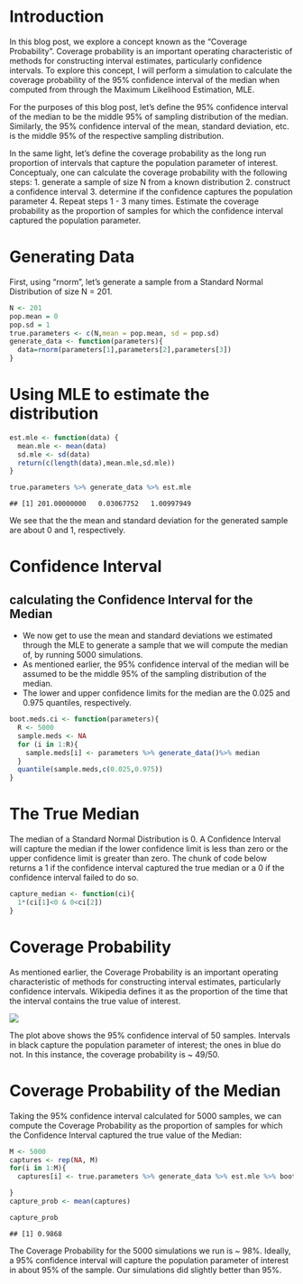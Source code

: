 Introduction
============

In this blog post, we explore a concept known as the “Coverage
Probability”. Coverage probability is an important operating
characteristic of methods for constructing interval estimates,
particularly confidence intervals. To explore this concept, I will
perform a simulation to calculate the coverage probability of the 95%
confidence interval of the median when computed from through the Maximum
Likelihood Estimation, MLE.

For the purposes of this blog post, let’s define the 95% confidence
interval of the median to be the middle 95% of sampling distribution of
the median. Similarly, the 95% confidence interval of the mean, standard
deviation, etc. is the middle 95% of the respective sampling
distribution.

In the same light, let’s define the coverage probability as the long run
proportion of intervals that capture the population parameter of
interest. Conceptualy, one can calculate the coverage probability with
the following steps: 1. generate a sample of size N from a known
distribution 2. construct a confidence interval 3. determine if the
confidence captures the population parameter 4. Repeat steps 1 - 3 many
times. Estimate the coverage probability as the proportion of samples
for which the confidence interval captured the population parameter.

Generating Data
===============

First, using “rnorm”, let’s generate a sample from a Standard Normal
Distribution of size N = 201.

``` r
N <- 201
pop.mean = 0
pop.sd = 1
true.parameters <- c(N,mean = pop.mean, sd = pop.sd)
generate_data <- function(parameters){
  data=rnorm(parameters[1],parameters[2],parameters[3])
}
```

Using MLE to estimate the distribution
======================================

``` r
est.mle <- function(data) {
  mean.mle <- mean(data)
  sd.mle <- sd(data)
  return(c(length(data),mean.mle,sd.mle))
}
```

``` r
true.parameters %>% generate_data %>% est.mle
```

    ## [1] 201.00000000   0.03067752   1.00997949

We see that the the mean and standard deviation for the generated sample
are about 0 and 1, respectively.

Confidence Interval
===================

calculating the Confidence Interval for the Median
--------------------------------------------------

-   We now get to use the mean and standard deviations we estimated
    through the MLE to generate a sample that we will compute the median
    of, by running 5000 simulations.
-   As mentioned earlier, the 95% confidence interval of the median will
    be assumed to be the middle 95% of the sampling distribution of the
    median.
-   The lower and upper confidence limits for the median are the 0.025
    and 0.975 quantiles, respectively.

``` r
boot.meds.ci <- function(parameters){
  R <- 5000
  sample.meds <- NA
  for (i in 1:R){
    sample.meds[i] <- parameters %>% generate_data()%>% median
  }
  quantile(sample.meds,c(0.025,0.975))
}
```

The True Median
===============

The median of a Standard Normal Distribution is 0. A Confidence Interval
will capture the median if the lower confidence limit is less than zero
or the upper confidence limit is greater than zero. The chunk of code
below returns a 1 if the confidence interval captured the true median or
a 0 if the confidence interval failed to do so.

``` r
capture_median <- function(ci){
  1*(ci[1]<0 & 0<ci[2])
}
```

Coverage Probability
====================

As mentioned earlier, the Coverage Probability is an important operating
characteristic of methods for constructing interval estimates,
particularly confidence intervals. Wikipedia defines it as the
proportion of the time that the interval contains the true value of
interest.

![](Writeup_files/figure-markdown_github/unnamed-chunk-8-1.png)

The plot above shows the 95% confidence interval of 50 samples.
Intervals in black capture the population parameter of interest; the
ones in blue do not. In this instance, the coverage probability is \~
49/50.

Coverage Probability of the Median
==================================

Taking the 95% confidence interval calculated for 5000 samples, we can
compute the Coverage Probability as the proportion of samples for which
the Confidence Interval captured the true value of the Median:

``` r
M <- 5000
captures <- rep(NA, M) 
for(i in 1:M){
  captures[i] <- true.parameters %>% generate_data %>% est.mle %>% boot.meds.ci %>% capture_median

}
capture_prob <- mean(captures)
```

``` r
capture_prob
```

    ## [1] 0.9868

The Coverage Probability for the 5000 simulations we run is \~ 98%.
Ideally, a 95% confidence interval will capture the population parameter
of interest in about 95% of the sample. Our simulations did slightly
better than 95%.
